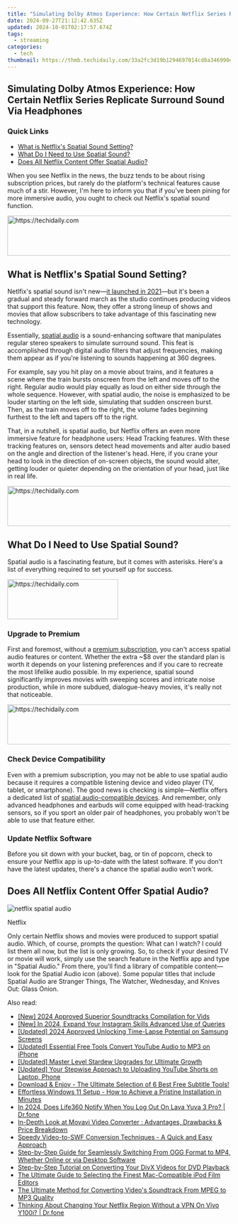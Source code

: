 ```yaml
---
title: "Simulating Dolby Atmos Experience: How Certain Netflix Series Replicate Surround Sound Via Headphones"
date: 2024-09-27T21:12:42.635Z
updated: 2024-10-01T02:17:57.674Z
tags:
  - streaming
categories:
  - tech
thumbnail: https://thmb.techidaily.com/33a2fc3d19b1294697014cd8a346990d81bbe0b373b3c35d45e36e3b5fdd2147.jpg
---
```


## Simulating Dolby Atmos Experience: How Certain Netflix Series Replicate Surround Sound Via Headphones

### Quick Links

* [What is Netflix's Spatial Sound Setting?](https://hardware-help.techidaily.com/1722965194100-download-the-driver-package-which-typically-includes-a-setup-file-along-with-necessary-software-tools/)
* [What Do I Need to Use Spatial Sound?](https://youtube-blog.techidaily.com/cket-your-subscribers-with-these-easy-strategies-for-2024/)
* [Does All Netflix Content Offer Spatial Audio?](https://apple-account.techidaily.com/how-to-delete-icloud-account-remove-your-apple-id-permanently-from-iphone-13-mini-by-drfone-ios/)

 When you see Netflix in the news, the buzz tends to be about rising subscription prices, but rarely do the platform's technical features cause much of a stir. However, I'm here to inform you that if you've been pining for more immersive audio, you ought to check out Netflix's spatial sound function.

<!-- affiliate ads begin -->
<a href="https://imp.i357552.net/c/5597632/947746/11832" target="_top" id="947746">
  <img src="//a.impactradius-go.com/display-ad/11832-947746" border="0" alt="https://techidaily.com" width="728" height="90"/>
</a>
<img height="0" width="0" src="https://imp.i357552.net/i/5597632/947746/11832" style="position:absolute;visibility:hidden;" border="0" />
<!-- affiliate ads end -->

##  What is Netflix's Spatial Sound Setting?

 Netlfix's spatial sound isn't new—[it launched in 2021](https://smart-video-editing.techidaily.com/new-2024-approved-mastering-adobe-premiere-top-6-tricks-for-professional-grade-videos/)—but it's been a gradual and steady forward march as the studio continues producing videos that support this feature. Now, they offer a strong lineup of shows and movies that allow subscribers to take advantage of this fascinating new technology.

 Essentially, [spatial audio](https://android-unlock.techidaily.com/in-2024-pattern-locks-are-unsafe-secure-your-samsung-galaxy-a14-5g-phone-now-with-these-tips-by-drfone-android/) is a sound-enhancing software that manipulates regular stereo speakers to simulate surround sound. This feat is accomplished through digital audio filters that adjust frequencies, making them appear as if you're listening to sounds happening at 360 degrees.

 For example, say you hit play on a movie about trains, and it features a scene where the train bursts onscreen from the left and moves off to the right. Regular audio would play equally as loud on either side through the whole sequence. However, with spatial audio, the noise is emphasized to be louder starting on the left side, simulating that sudden onscreen burst. Then, as the train moves off to the right, the volume fades beginning furthest to the left and tapers off to the right.

 That, in a nutshell, is spatial audio, but Netflix offers an even more immersive feature for headphone users: Head Tracking features. With these tracking features on, sensors detect head movements and alter audio based on the angle and direction of the listener's head. Here, if you crane your head to look in the direction of on-screen objects, the sound would alter, getting louder or quieter depending on the orientation of your head, just like in real life.

<!-- affiliate ads begin -->
<a href="https://appsumo.8odi.net/c/5597632/2043593/7443" target="_top" id="2043593">
  <img src="//a.impactradius-go.com/display-ad/7443-2043593" border="0" alt="https://techidaily.com" width="728" height="90"/>
</a>
<img height="0" width="0" src="https://appsumo.8odi.net/i/5597632/2043593/7443" style="position:absolute;visibility:hidden;" border="0" />
<!-- affiliate ads end -->

##  What Do I Need to Use Spatial Sound?

 Spatial audio is a fascinating feature, but it comes with asterisks. Here's a list of everything required to set yourself up for success.

<!-- affiliate ads begin -->
<a href="https://aligracehair.sjv.io/c/5597632/2135368/19272" target="_top" id="2135368">
  <img src="//a.impactradius-go.com/display-ad/19272-2135368" border="0" alt="https://techidaily.com" width="250" height="90"/>
</a>
<img height="0" width="0" src="https://aligracehair.sjv.io/i/5597632/2135368/19272" style="position:absolute;visibility:hidden;" border="0" />
<!-- affiliate ads end -->

###  Upgrade to Premium

 First and foremost, without a [premium subscription](https://help.netflix.com/en/node/24926), you can't access spatial audio features or content. Whether the extra \~$8 over the standard plan is worth it depends on your listening preferences and if you care to recreate the most lifelike audio possible. In my experience, spatial sound significantly improves movies with sweeping scores and intricate noise production, while in more subdued, dialogue-heavy movies, it's really not that noticeable.

<!-- affiliate ads begin -->
<a href="https://aligracehair.sjv.io/c/5597632/2016170/19272" target="_top" id="2016170">
  <img src="//a.impactradius-go.com/display-ad/19272-2016170" border="0" alt="https://techidaily.com" width="728" height="90"/>
</a>
<img height="0" width="0" src="https://aligracehair.sjv.io/i/5597632/2016170/19272" style="position:absolute;visibility:hidden;" border="0" />
<!-- affiliate ads end -->

###  Check Device Compatibility

 Even with a premium subscription, you may not be able to use spatial audio because it requires a compatible listening device and video player (TV, tablet, or smartphone). The good news is checking is simple—Netflix offers a dedicated list of [spatial audio-compatible devices](http://help.netflix.com/en/node/126405#:~:text=Netflix%20spatial%20audio%20is%20available%20on%20the%20Premium,equipment.%20It%20works%20on%20all%20Netflix%20supported%20devices.). And remember, only advanced headphones and earbuds will come equipped with head-tracking sensors, so if you sport an older pair of headphones, you probably won't be able to use that feature either.

###  Update Netflix Software

 Before you sit down with your bucket, bag, or tin of popcorn, check to ensure your Netflix app is up-to-date with the latest software. If you don't have the latest updates, there's a chance the spatial audio won't work.

##  Does All Netflix Content Offer Spatial Audio?

![netflix spatial audio](https://static1.howtogeekimages.com/wordpress/wp-content/uploads/2024/05/netflix-spatial-audio.png) 

Netflix

 Only certain Netflix shows and movies were produced to support spatial audio. Which, of course, prompts the question: What can I watch? I could list them all now, but the list is only growing. So, to check if your desired TV or movie will work, simply use the search feature in the Netflix app and type in "Spatial Audio." From there, you'll find a library of compatible content—look for the Spatial Audio icon (above). Some popular titles that include Spatial Audio are Stranger Things, The Watcher, Wednesday, and Knives Out: Glass Onion.

<ins class="adsbygoogle"
     style="display:block"
     data-ad-format="autorelaxed"
     data-ad-client="ca-pub-7571918770474297"
     data-ad-slot="1223367746"></ins>

<ins class="adsbygoogle"
     style="display:block"
     data-ad-client="ca-pub-7571918770474297"
     data-ad-slot="8358498916"
     data-ad-format="auto"
     data-full-width-responsive="true"></ins>

<span class="atpl-alsoreadstyle">Also read:</span>
<div><ul>
<li><a href="https://fox-hovers.techidaily.com/new-2024-approved-superior-soundtracks-compilation-for-vids/"><u>[New] 2024 Approved Superior Soundtracks Compilation for Vids</u></a></li>
<li><a href="https://instagram-videos.techidaily.com/new-in-2024-expand-your-instagram-skills-advanced-use-of-queries/"><u>[New] In 2024, Expand Your Instagram Skills Advanced Use of Queries</u></a></li>
<li><a href="https://article-tips.techidaily.com/updated-2024-approved-unlocking-time-lapse-potential-on-samsung-screens/"><u>[Updated] 2024 Approved Unlocking Time-Lapse Potential on Samsung Screens</u></a></li>
<li><a href="https://youtube-videos.techidaily.com/updated-essential-free-tools-convert-youtube-audio-to-mp3-on-iphone/"><u>[Updated] Essential Free Tools Convert YouTube Audio to MP3 on iPhone</u></a></li>
<li><a href="https://remote-screen-capture.techidaily.com/updated-master-level-stardew-upgrades-for-ultimate-growth/"><u>[Updated] Master Level Stardew Upgrades for Ultimate Growth</u></a></li>
<li><a href="https://youtube-docs.techidaily.com/ed-your-stepwise-approach-to-uploading-youtube-shorts-on-laptop-phone/"><u>[Updated] Your Stepwise Approach to Uploading YouTube Shorts on Laptop, Phone</u></a></li>
<li><a href="https://media-tips.techidaily.com/download-and-enjoy-the-ultimate-selection-of-6-best-free-subtitle-tools/"><u>Download & Enjoy - The Ultimate Selection of 6 Best Free Subtitle Tools!</u></a></li>
<li><a href="https://win-howtos.techidaily.com/effortless-windows-11-setup-how-to-achieve-a-pristine-installation-in-minutes/"><u>Effortless Windows 11 Setup - How to Achieve a Pristine Installation in Minutes</u></a></li>
<li><a href="https://review-topics.techidaily.com/in-2024-does-life360-notify-when-you-log-out-on-lava-yuva-3-pro-drfone-by-drfone-virtual-android/"><u>In 2024, Does Life360 Notify When You Log Out On Lava Yuva 3 Pro? | Dr.fone</u></a></li>
<li><a href="https://media-tips.techidaily.com/in-depth-look-at-movavi-video-converter-advantages-drawbacks-and-price-breakdown/"><u>In-Depth Look at Movavi Video Converter : Advantages, Drawbacks & Price Breakdown</u></a></li>
<li><a href="https://media-tips.techidaily.com/speedy-video-to-swf-conversion-techniques-a-quick-and-easy-approach/"><u>Speedy Video-to-SWF Conversion Techniques - A Quick and Easy Approach</u></a></li>
<li><a href="https://media-tips.techidaily.com/step-by-step-guide-for-seamlessly-switching-from-ogg-format-to-mp4-whether-online-or-via-desktop-software/"><u>Step-by-Step Guide for Seamlessly Switching From OGG Format to MP4, Whether Online or via Desktop Software</u></a></li>
<li><a href="https://media-tips.techidaily.com/step-by-step-tutorial-on-converting-your-divx-videos-for-dvd-playback/"><u>Step-by-Step Tutorial on Converting Your DivX Videos for DVD Playback</u></a></li>
<li><a href="https://media-tips.techidaily.com/the-ultimate-guide-to-selecting-the-finest-mac-compatible-ipod-film-editors/"><u>The Ultimate Guide to Selecting the Finest Mac-Compatible iPod Film Editors</u></a></li>
<li><a href="https://media-tips.techidaily.com/the-ultimate-method-for-converting-videos-soundtrack-from-mpeg-to-mp3-quality/"><u>The Ultimate Method for Converting Video's Soundtrack From MPEG to MP3 Quality</u></a></li>
<li><a href="https://fake-location.techidaily.com/thinking-about-changing-your-netflix-region-without-a-vpn-on-vivo-y100i-drfone-by-drfone-virtual-android/"><u>Thinking About Changing Your Netflix Region Without a VPN On Vivo Y100i? | Dr.fone</u></a></li>
</ul></div>

